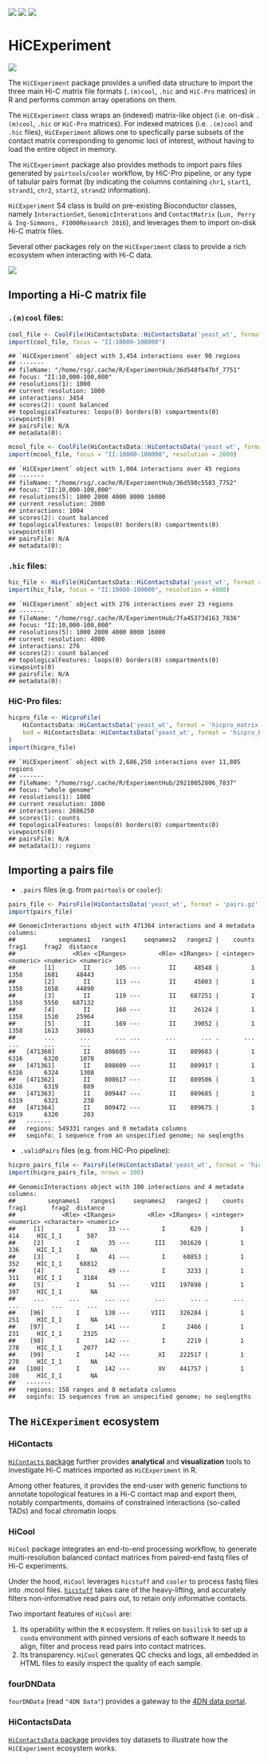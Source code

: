 [![](https://img.shields.io/badge/release%20version-0.98.0-orange.svg)](https://www.bioconductor.org/packages/HiCExperiment)
[![](https://img.shields.io/badge/lifecycle-maturing-blue.svg)](https://www.tidyverse.org/lifecycle/#maturing)
[![](https://img.shields.io/badge/license-MIT-green.svg)](https://opensource.org/licenses/MIT)

# HiCExperiment

![](https://raw.githubusercontent.com/js2264/HiCExperiment/master/man/figures/HiCExperiment_data-structure.png)

The `HiCExperiment` package provides a unified data structure to import the 
three main Hi-C matrix file formats (`.(m)cool`, `.hic` and `HiC-Pro` matrices) 
in R and performs common array operations on them. 

The `HiCExperiment` class wraps an (indexed) matrix-like object 
(i.e. on-disk `.(m)cool`, `.hic` or `HiC-Pro` matrices). 
For indexed matrices (i.e. `.(m)cool` and `.hic` files), `HiCExperiment` allows 
one to specfically parse subsets of the contact matrix corresponding to genomic 
loci of interest, without having to load the entire object in memory.

The `HiCExperiment` package also provides methods to import pairs files generated 
by `pairtools`/`cooler` workflow, by HiC-Pro pipeline, or any type of tabular 
pairs format (by indicating the columns containing 
`chr1`, `start1`, `strand1`, `chr2`, `start2`, `strand2` information). 

`HiCExperiment` S4 class is build on pre-existing Bioconductor classes, 
namely `InteractionSet`, `GenomicInterations` and `ContactMatrix` 
(`Lun, Perry & Ing-Simmons, F1000Research 2016`), and leverages them to 
import on-disk Hi-C matrix files.

Several other packages rely on the `HiCExperiment` class to provide a rich 
ecosystem when interacting with Hi-C data. 

![](https://raw.githubusercontent.com/js2264/HiCExperiment/master/man/figures/HiCExperiment_ecosystem.png)

## Importing a Hi-C matrix file

### `.(m)cool` files: 

```r
cool_file <- CoolFile(HiContactsData::HiContactsData('yeast_wt', format = 'cool'))
import(cool_file, focus = "II:10000-100000")
```

```
## `HiCExperiment` object with 3,454 interactions over 90 regions
## -------
## fileName: "/home/rsg/.cache/R/ExperimentHub/36d548fb47bf_7751"
## focus: "II:10,000-100,000"
## resolutions(1): 1000
## current resolution: 1000
## interactions: 3454
## scores(2): count balanced
## topologicalFeatures: loops(0) borders(0) compartments(0) viewpoints(0)
## pairsFile: N/A
## metadata(0):
```

```r
mcool_file <- CoolFile(HiContactsData::HiContactsData('yeast_wt', format = 'mcool'))
import(mcool_file, focus = "II:10000-100000", resolution = 2000)
```

```
## `HiCExperiment` object with 1,004 interactions over 45 regions
## -------
## fileName: "/home/rsg/.cache/R/ExperimentHub/36d590c5583_7752"
## focus: "II:10,000-100,000"
## resolutions(5): 1000 2000 4000 8000 16000
## current resolution: 2000
## interactions: 1004
## scores(2): count balanced
## topologicalFeatures: loops(0) borders(0) compartments(0) viewpoints(0)
## pairsFile: N/A
## metadata(0):
```

### `.hic` files: 

```r
hic_file <- HicFile(HiContactsData::HiContactsData('yeast_wt', format = 'hic'))
import(hic_file, focus = "II:10000-100000", resolution = 4000)
```

```
## `HiCExperiment` object with 276 interactions over 23 regions
## -------
## fileName: "/home/rsg/.cache/R/ExperimentHub/7fa45373d163_7836"
## focus: "II:10,000-100,000"
## resolutions(5): 1000 2000 4000 8000 16000
## current resolution: 4000
## interactions: 276
## scores(2): count balanced
## topologicalFeatures: loops(0) borders(0) compartments(0) viewpoints(0)
## pairsFile: N/A
## metadata(0):
```

### HiC-Pro files: 

```r
hicpro_file <- HicproFile(
    HiContactsData::HiContactsData('yeast_wt', format = 'hicpro_matrix'), 
    bed = HiContactsData::HiContactsData('yeast_wt', format = 'hicpro_bed')
)
import(hicpro_file)
```

```
## `HiCExperiment` object with 2,686,250 interactions over 11,805 regions
## -------
## fileName: "/home/rsg/.cache/R/ExperimentHub/29210052806_7837"
## focus: "whole genome"
## resolutions(1): 1000
## current resolution: 1000
## interactions: 2686250
## scores(1): counts
## topologicalFeatures: loops(0) borders(0) compartments(0) viewpoints(0)
## pairsFile: N/A
## metadata(1): regions
```

## Importing a pairs file

- `.pairs` files (e.g. from `pairtools` or `cooler`):

```r
pairs_file <- PairsFile(HiContactsData('yeast_wt', format = 'pairs.gz'))
import(pairs_file)
```

```
## GenomicInteractions object with 471364 interactions and 4 metadata columns:
##            seqnames1   ranges1     seqnames2   ranges2 |    counts     frag1     frag2  distance
##                <Rle> <IRanges>         <Rle> <IRanges> | <integer> <numeric> <numeric> <numeric>
##        [1]        II       105 ---        II     48548 |         1      1358      1681     48443
##        [2]        II       113 ---        II     45003 |         1      1358      1658     44890
##        [3]        II       119 ---        II    687251 |         1      1358      5550    687132
##        [4]        II       160 ---        II     26124 |         1      1358      1510     25964
##        [5]        II       169 ---        II     39052 |         1      1358      1613     38883
##        ...       ...       ... ...       ...       ... .       ...       ...       ...       ...
##   [471360]        II    808605 ---        II    809683 |         1      6316      6320      1078
##   [471361]        II    808609 ---        II    809917 |         1      6316      6324      1308
##   [471362]        II    808617 ---        II    809506 |         1      6316      6319       889
##   [471363]        II    809447 ---        II    809685 |         1      6319      6321       238
##   [471364]        II    809472 ---        II    809675 |         1      6319      6320       203
##   -------
##   regions: 549331 ranges and 0 metadata columns
##   seqinfo: 1 sequence from an unspecified genome; no seqlengths
```

- `.validPairs` files (e.g. from HiC-Pro pipeline):

```r
hicpro_pairs_file <- PairsFile(HiContactsData('yeast_wt', format = 'hicpro_pairs'))
import(hicpro_pairs_file, nrows = 100)
```

```
## GenomicInteractions object with 100 interactions and 4 metadata columns:
##         seqnames1   ranges1     seqnames2   ranges2 |    counts     frag1       frag2  distance
##             <Rle> <IRanges>         <Rle> <IRanges> | <integer> <numeric> <character> <numeric>
##     [1]         I        33 ---         I       620 |         1       414     HIC_I_1       587
##     [2]         I        35 ---       III    301620 |         1       336     HIC_I_1        NA
##     [3]         I        41 ---         I     68853 |         1       352     HIC_I_1     68812
##     [4]         I        49 ---         I      3233 |         1       311     HIC_I_1      3184
##     [5]         I        51 ---      VIII    197898 |         1       397     HIC_I_1        NA
##     ...       ...       ... ...       ...       ... .       ...       ...         ...       ...
##    [96]         I       138 ---      VIII    326284 |         1       251     HIC_I_1        NA
##    [97]         I       141 ---         I      2466 |         1       231     HIC_I_1      2325
##    [98]         I       142 ---         I      2219 |         1       278     HIC_I_1      2077
##    [99]         I       142 ---        XI    222517 |         1       270     HIC_I_1        NA
##   [100]         I       142 ---        XV    441757 |         1       280     HIC_I_1        NA
##   -------
##   regions: 158 ranges and 0 metadata columns
##   seqinfo: 15 sequences from an unspecified genome; no seqlengths
```

## The `HiCExperiment` ecosystem

### HiContacts 

[`HiContacts` package](http://www.bioconductor.org/packages/release/bioc/html/HiContacts.html) 
further provides **analytical** and **visualization** tools to investigate Hi-C 
matrices imported as `HiCExperiment` in R. 

Among other features, it provides the end-user with generic functions to 
annotate topological features in a Hi-C contact map and export them, notably 
compartments, domains of constrained interactions (so-called TADs) and focal 
chromatin loops.

### HiCool 

`HiCool` package integrates an end-to-end processing workflow, to generate 
multi-resolution balanced contact matrices from paired-end fastq files 
of Hi-C experiments. 

Under the hood, `HiCool` leverages `hicstuff` and `cooler` to process fastq files 
into .mcool files. [`hicstuff`](https://github.com/koszullab/hicstuff) takes 
care of the heavy-lifting, and accurately filters non-informative read pairs out, 
to retain only informative contacts. 

Two important features of `HiCool` are: 

1. Its operability within the `R` ecosystem. It relies on `basilisk` to set 
  up a `conda` environment with pinned versions of each software it needs to 
  align, filter and process read pairs into contact matrices. 
1. Its transparency. `HiCool` generates QC checks and logs, all embedded in 
  HTML files to easily inspect the quality of each sample. 

### fourDNData

`fourDNData` (read `"4DN Data"`) provides a gateway to 
the [4DN data portal](https://data.4dnucleome.org/). 

### HiContactsData

[`HiContactsData` package](http://www.bioconductor.org/packages/release/bioc/html/HiContactsData.html) 
provides toy datasets to illustrate how the `HiCExperiment` ecosystem works.

